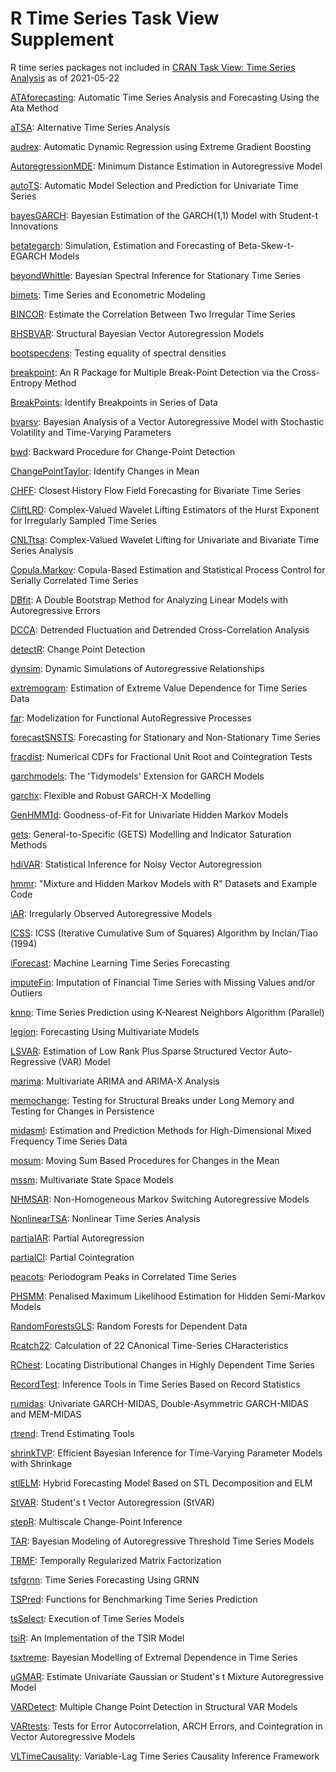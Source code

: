 # R Time Series Task View Supplement
R time series packages not included in [CRAN Task View: Time Series Analysis](https://cran.r-project.org/web/views/TimeSeries.html) as of 2021-05-22

[ATAforecasting](https://cran.r-project.org/web/packages/ATAforecasting/index.html): Automatic Time Series Analysis and Forecasting Using the Ata Method

[aTSA](https://cran.r-project.org/web/packages/aTSA/index.html): Alternative Time Series Analysis

[audrex](https://cran.r-project.org/web/packages/audrex/index.html): Automatic Dynamic Regression using Extreme Gradient Boosting

[AutoregressionMDE](https://cran.r-project.org/web/packages/AutoregressionMDE/index.html): Minimum Distance Estimation in Autoregressive Model

[autoTS](https://cran.r-project.org/web/packages/autoTS/index.html): Automatic Model Selection and Prediction for Univariate Time Series

[bayesGARCH](https://cran.r-project.org/web/packages/bayesGARCH/index.html): Bayesian Estimation of the GARCH(1,1) Model with Student-t Innovations

[betategarch](https://cran.r-project.org/web/packages/betategarch/index.html): Simulation, Estimation and Forecasting of Beta-Skew-t-EGARCH Models

[beyondWhittle](https://cran.r-project.org/web/packages/beyondWhittle/index.html): Bayesian Spectral Inference for Stationary Time Series

[bimets](https://cran.r-project.org/web/packages/bimets/index.html): Time Series and Econometric Modeling

[BINCOR](https://cran.r-project.org/web/packages/BINCOR/index.html): Estimate the Correlation Between Two Irregular Time Series

[BHSBVAR](https://cran.r-project.org/web/packages/BHSBVAR/index.html): Structural Bayesian Vector Autoregression Models

[bootspecdens](https://cran.r-project.org/web/packages/bootspecdens/index.html): Testing equality of spectral densities

[breakpoint](https://cran.r-project.org/web/packages/breakpoint/index.html): An R Package for Multiple Break-Point Detection via the Cross-Entropy Method

[BreakPoints](https://cran.r-project.org/web/packages/BreakPoints/index.html): Identify Breakpoints in Series of Data

[bvarsv](https://cran.r-project.org/web/packages/bvarsv/index.html): Bayesian Analysis of a Vector Autoregressive Model with Stochastic Volatility and Time-Varying Parameters

[bwd](https://cran.r-project.org/web/packages/bwd/index.html): Backward Procedure for Change-Point Detection

[ChangePointTaylor](https://cran.r-project.org/web/packages/ChangePointTaylor/index.html): Identify Changes in Mean

[CHFF](https://cran.r-project.org/web/packages/CHFF/index.html): Closest History Flow Field Forecasting for Bivariate Time Series

[CliftLRD](https://cran.r-project.org/web/packages/CliftLRD/index.html): Complex-Valued Wavelet Lifting Estimators of the Hurst Exponent for Irregularly Sampled Time Series

[CNLTtsa](https://cran.r-project.org/web/packages/CliftLRD/index.html): Complex-Valued Wavelet Lifting for Univariate and Bivariate Time Series Analysis

[Copula.Markov](https://cran.r-project.org/web/packages/Copula.Markov/index.html): Copula-Based Estimation and Statistical Process Control for Serially Correlated Time Series

[DBfit](https://cran.r-project.org/web/packages/DBfit): A Double Bootstrap Method for Analyzing Linear Models with Autoregressive Errors

[DCCA](https://cran.r-project.org/web/packages/DCCA/index.html): Detrended Fluctuation and Detrended Cross-Correlation Analysis

[detectR](https://cran.r-project.org/web/packages/detectR/index.html): Change Point Detection

[dynsim](https://cran.r-project.org/web/packages/dynsim/index.html): Dynamic Simulations of Autoregressive Relationships

[extremogram](https://cran.r-project.org/web/packages/extremogram/index.html): Estimation of Extreme Value Dependence for Time Series Data

[far](https://cran.r-project.org/web/packages/far/index.html): Modelization for Functional AutoRegressive Processes

[forecastSNSTS](https://cran.r-project.org/web/packages/forecastSNSTS/index.html): Forecasting for Stationary and Non-Stationary Time Series

[fracdist](https://cran.r-project.org/web/packages/fracdist/index.html): Numerical CDFs for Fractional Unit Root and Cointegration Tests

[garchmodels](https://cran.r-project.org/web/packages/garchmodels/index.html): The 'Tidymodels' Extension for GARCH Models

[garchx](https://cran.r-project.org/web/packages/garchx/index.html): Flexible and Robust GARCH-X Modelling

[GenHMM1d](https://cran.r-project.org/web/packages/GenHMM1d/index.html): Goodness-of-Fit for Univariate Hidden Markov Models 

[gets](https://cran.r-project.org/web/packages/gets/index.html): General-to-Specific (GETS) Modelling and Indicator Saturation Methods

[hdiVAR](https://cran.r-project.org/web/packages/hdiVAR/index.html): Statistical Inference for Noisy Vector Autoregression

[hmmr](https://cran.r-project.org/web/packages/hmmr/index.html): "Mixture and Hidden Markov Models with R" Datasets and Example Code

[iAR](https://cran.r-project.org/web/packages/iAR/index.html): Irregularly Observed Autoregressive Models

[ICSS](https://cran.r-project.org/web/packages/ICSS/index.html): ICSS (Iterative Cumulative Sum of Squares) Algorithm by Inclan/Tiao (1994)

[iForecast](https://cran.r-project.org/web/packages/iForecast/index.html): Machine Learning Time Series Forecasting

[imputeFin](https://cran.r-project.org/web/packages/imputeFin/index.html): Imputation of Financial Time Series with Missing Values and/or Outliers

[knnp](https://cran.r-project.org/web/packages/knnp/index.html): Time Series Prediction using K-Nearest Neighbors Algorithm (Parallel)

[legion](https://cran.r-project.org/web/packages/legion/index.html): Forecasting Using Multivariate Models

[LSVAR](https://cran.r-project.org/web/packages/LSVAR/index.html): Estimation of Low Rank Plus Sparse Structured Vector Auto-Regressive (VAR) Model

[marima](https://cran.r-project.org/web/packages/marima/index.html): Multivariate ARIMA and ARIMA-X Analysis

[memochange](https://cran.r-project.org/web/packages/memochange/index.html): Testing for Structural Breaks under Long Memory and Testing for Changes in Persistence

[midasml](https://cran.r-project.org/web/packages/midasml/index.html): Estimation and Prediction Methods for High-Dimensional Mixed Frequency Time Series Data

[mosum](https://cran.r-project.org/web/packages/mosum/index.html): Moving Sum Based Procedures for Changes in the Mean

[mssm](https://cran.r-project.org/web/packages/mssm/index.html): Multivariate State Space Models

[NHMSAR](https://cran.r-project.org/web/packages/NHMSAR/index.html): Non-Homogeneous Markov Switching Autoregressive Models

[NonlinearTSA](https://cran.r-project.org/web/packages/NonlinearTSA/index.html): Nonlinear Time Series Analysis

[partialAR](https://cran.r-project.org/web/packages/partialAR/index.html): Partial Autoregression

[partialCI](https://cran.r-project.org/web/packages/partialCI/index.html): Partial Cointegration

[peacots](https://cran.r-project.org/web/packages/peacots/index.html): Periodogram Peaks in Correlated Time Series

[PHSMM](https://cran.r-project.org/web/packages/PHSMM/index.html): Penalised Maximum Likelihood Estimation for Hidden Semi-Markov Models

[RandomForestsGLS](https://cran.r-project.org/web/packages/RandomForestsGLS/index.html): Random Forests for Dependent Data

[Rcatch22](https://cran.r-project.org/web/packages/Rcatch22/index.html): Calculation of 22 CAnonical Time-Series CHaracteristics

[RChest](https://cran.r-project.org/web/packages/RChest/index.html): Locating Distributional Changes in Highly Dependent Time Series

[RecordTest](https://cran.r-project.org/web/packages/RecordTest/index.html): Inference Tools in Time Series Based on Record Statistics

[rumidas](https://cran.r-project.org/web/packages/rumidas/index.html): Univariate GARCH-MIDAS, Double-Asymmetric GARCH-MIDAS and MEM-MIDAS

[rtrend](https://cran.r-project.org/web/packages/rtrend/index.html): Trend Estimating Tools

[shrinkTVP](https://cran.r-project.org/web/packages/shrinkTVP/index.html): Efficient Bayesian Inference for Time-Varying Parameter Models with Shrinkage

[stlELM](https://cran.r-project.org/web/packages/stlELM/index.html): Hybrid Forecasting Model Based on STL Decomposition and ELM

[StVAR](https://cran.r-project.org/web/packages/StVAR/index.html): Student's t Vector Autoregression (StVAR)

[stepR](https://cran.r-project.org/web/packages/stepR/index.html): Multiscale Change-Point Inference

[TAR](https://cran.r-project.org/web/packages/TAR/index.html): Bayesian Modeling of Autoregressive Threshold Time Series Models

[TRMF](https://cran.r-project.org/web/packages/TRMF/index.html): Temporally Regularized Matrix Factorization

[tsfgrnn](https://cran.r-project.org/web/packages/tsfgrnn/index.html): Time Series Forecasting Using GRNN

[TSPred](https://cran.r-project.org/web/packages/TSPred/index.html): Functions for Benchmarking Time Series Prediction

[tsSelect](https://cran.r-project.org/web/packages/tsSelect/index.html): Execution of Time Series Models

[tsiR](https://cran.r-project.org/web/packages/tsiR/index.html): An Implementation of the TSIR Model

[tsxtreme](https://cran.r-project.org/web/packages/tsxtreme/index.html): Bayesian Modelling of Extremal Dependence in Time Series

[uGMAR](https://cran.r-project.org/web/packages/uGMAR/index.html): Estimate Univariate Gaussian or Student's t Mixture Autoregressive Model

[VARDetect](https://cran.r-project.org/web/packages/VARDetect/index.html): Multiple Change Point Detection in Structural VAR Models

[VARtests](https://cran.r-project.org/web/packages/VARtests/index.html): Tests for Error Autocorrelation, ARCH Errors, and Cointegration in Vector Autoregressive Models

[VLTimeCausality](https://cran.r-project.org/web/packages/VLTimeCausality/index.html): Variable-Lag Time Series Causality Inference Framework
